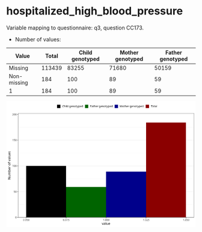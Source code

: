 # hospitalized_high_blood_pressure
Variable mapping to questionnaire: q3, question CC173.
- Number of values:

| Value | Total | Child genotyped | Mother genotyped | Father genotyped |
| ----- | ----- | --------------- | ---------------- | ---------------- |
| Missing | 113439 | 83255 | 71680 | 50159 |
| Non-missing | 184 | 100 | 89 | 59 |
| 1 | 184 | 100 | 89 | 59 |



![](hospitalized_high_blood_pressure_n.png)



